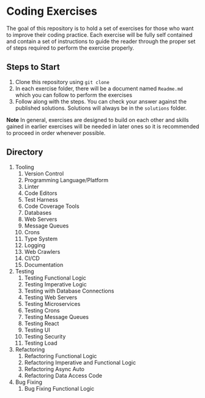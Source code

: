 # Coding Exercises

The goal of this repository is to hold a set of exercises for those who want to improve their coding practice. Each exercise will be fully self contained and contain a set of instructions to guide the reader through the proper set of steps required to perform the exercise properly.

## Steps to Start

1. Clone this repository using `git clone`
2. In each exercise folder, there will be a document named `Readme.md` which you can follow to perform the exercises
3. Follow along with the steps. You can check your answer against the published solutions. Solutions will always be in the `solutions` folder.

**Note** In general, exercises are designed to build on each other and skills gained in earlier exercises will be needed in later ones so it is recommended to proceed in order whenever possible.

## Directory

1. Tooling
    1. Version Control
    2. Programming Language/Platform
    3. Linter
    4. Code Editors
    5. Test Harness
    6. Code Coverage Tools
    7. Databases
    8. Web Servers
    9. Message Queues
    10. Crons
    11. Type System
    12. Logging
    13. Web Crawlers
    14. CI/CD
    15. Documentation
2. Testing
    1. Testing Functional Logic
    2. Testing Imperative Logic
    3. Testing with Database Connections
    4. Testing Web Servers
    5. Testing Microservices
    6. Testing Crons
    7. Testing Message Queues
    8. Testing React
    9. Testing UI
    10. Testing Security
    11. Testing Load
3. Refactoring
    1. Refactoring Functional Logic
    2. Refactoring Imperative and Functional Logic
    3. Refactoring Async Auto
    4. Refactoring Data Access Code
4. Bug Fixing
    1. Bug Fixing Functional Logic